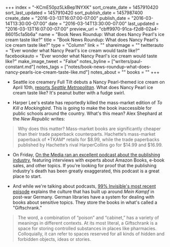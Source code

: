 +++
index = "-KCmE50pz5LkBep1NYXK"
sort_create_date = 1457910420
sort_last_updated = 1457910420
sort_publish_date = 1457987400
create_date = "2016-03-13T16:07:00-07:00"
publish_date = "2016-03-14T13:30:00-07:00"
date = "2016-03-14T13:30:00-07:00"
last_updated = "2016-03-13T16:07:00-07:00"
preview_url = "cbff9970-91ca-f2d8-02a4-86015c1a5b6a"
name = "Book News Roundup: What does Nancy Pearl's ice cream taste like?"
title = "Book News Roundup: What does Nancy Pearl's ice cream taste like?"
type = "Column"
link = ""
shareimage = ""
twitterauto = "Ever wonder what Nancy Pearl's ice cream would taste like?"
facebookauto = "Ever wonder what Nancy Pearl's ice cream would taste like?"
make_image_tweet = "False"
notes_byline = ["writers/paul-constant.md"]
notes_tags = ["notes/book-news-roundup-what-does-nancy-pearls-ice-cream-taste-like.md"]
notes_about = ""
books = ""
+++
* Seattle ice creamery Full Tilt debuts a Nancy Pearl-themed ice cream on April 10th, [reports *Seattle Metropolitan*](http://www.seattlemet.com/articles/2016/3/11/full-tilt-gives-librarian-nancy-pearl-her-own-ice-cream-flavor). What does Nancy Pearl ice cream taste like? It's peanut butter with a fudge swirl.

* Harper Lee's estate has reportedly killed the mass-market edition of *To Kill a Mockingbird*. This is going to make the book inaccessible for public schools around the country. What's this mean? Alex Shephard at the *New Republic* writes:

<blockquote>Why does this matter? Mass-market books are significantly cheaper than their trade paperback counterparts. Hachette’s mass-market paperback of *TKAM* retails for $8.99, while the trade paperbacks published by Hachette’s rival HarperCollins go for $14.99 and $16.99.</blockquote>

* On Friday, [On the Media ran an excellent podcast about the publishing industry](http://www.onthemedia.org/story/why-publishing-industry-isnt-peril/), featuring interviews with experts about Amazon Books, e-book sales, and other topics. If you're looking for proof that the publishing industry's death has been greatly exaggerated, this podcast is a great place to start.

* And while we're talking about podcasts, [99% Invisible's most recent episode](http://99percentinvisible.org/episode/the-giftschrank/) explains the culture that has built up around *Mein Kampf* in post-war Germany. German libraries have a system for dealing with books about sensitive topics. They store the books in what's called a "Giftschrank."

<blockquote>The word, a combination of “poison” and “cabinet,” has a variety of meanings in different contexts. At its most literal, a Giftschrank is a space for storing controlled substances in places like pharmacies. Colloquially, it can refer to spaces reserved for all kinds of hidden and forbidden objects, ideas or stories.</blockquote>